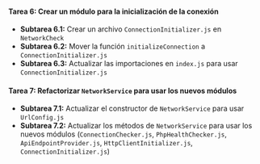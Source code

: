 #### Tarea 6: Crear un módulo para la inicialización de la conexión
- **Subtarea 6.1:** Crear un archivo `ConnectionInitializer.js` en `NetworkCheck`
- **Subtarea 6.2:** Mover la función `initializeConnection` a `ConnectionInitializer.js`
- **Subtarea 6.3:** Actualizar las importaciones en `index.js` para usar `ConnectionInitializer.js`

#### Tarea 7: Refactorizar `NetworkService`  para usar los nuevos módulos
- **Subtarea 7.1:** Actualizar el constructor de `NetworkService` para usar `UrlConfig.js`
- **Subtarea 7.2:** Actualizar los métodos de `NetworkService` para usar los nuevos módulos (`ConnectionChecker.js`, `PhpHealthChecker.js`, `ApiEndpointProvider.js`, `HttpClientInitializer.js`, `ConnectionInitializer.js`)
